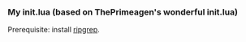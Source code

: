 ### My init.lua (based on ThePrimeagen's wonderful init.lua)

Prerequisite: install [ripgrep](https://github.com/BurntSushi/ripgrep).
